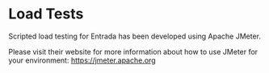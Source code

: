 # Load Tests

Scripted load testing for Entrada has been developed using Apache JMeter.

Please visit their website for more information about how to use JMeter for your environment: https://jmeter.apache.org